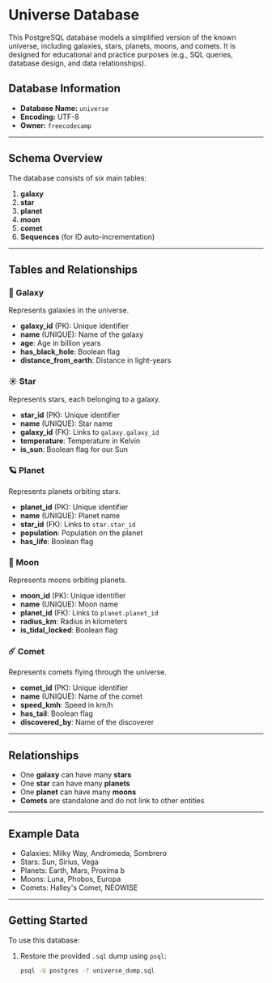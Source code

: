 # Universe Database

This PostgreSQL database models a simplified version of the known universe, including galaxies, stars, planets, moons, and comets. It is designed for educational and practice purposes (e.g., SQL queries, database design, and data relationships).

## Database Information

- **Database Name:** `universe`
- **Encoding:** UTF-8
- **Owner:** `freecodecamp`

---

## Schema Overview

The database consists of six main tables:

1. **galaxy**
2. **star**
3. **planet**
4. **moon**
5. **comet**
6. **Sequences** (for ID auto-incrementation)

---

## Tables and Relationships

### 🌌 Galaxy

Represents galaxies in the universe.

- **galaxy_id** (PK): Unique identifier
- **name** (UNIQUE): Name of the galaxy
- **age**: Age in billion years
- **has_black_hole**: Boolean flag
- **distance_from_earth**: Distance in light-years

### ☀️ Star

Represents stars, each belonging to a galaxy.

- **star_id** (PK): Unique identifier
- **name** (UNIQUE): Star name
- **galaxy_id** (FK): Links to `galaxy.galaxy_id`
- **temperature**: Temperature in Kelvin
- **is_sun**: Boolean flag for our Sun

### 🪐 Planet

Represents planets orbiting stars.

- **planet_id** (PK): Unique identifier
- **name** (UNIQUE): Planet name
- **star_id** (FK): Links to `star.star_id`
- **population**: Population on the planet
- **has_life**: Boolean flag

### 🌙 Moon

Represents moons orbiting planets.

- **moon_id** (PK): Unique identifier
- **name** (UNIQUE): Moon name
- **planet_id** (FK): Links to `planet.planet_id`
- **radius_km**: Radius in kilometers
- **is_tidal_locked**: Boolean flag

### ☄️ Comet

Represents comets flying through the universe.

- **comet_id** (PK): Unique identifier
- **name** (UNIQUE): Name of the comet
- **speed_kmh**: Speed in km/h
- **has_tail**: Boolean flag
- **discovered_by**: Name of the discoverer

---

## Relationships

- One **galaxy** can have many **stars**
- One **star** can have many **planets**
- One **planet** can have many **moons**
- **Comets** are standalone and do not link to other entities

---

## Example Data

- Galaxies: Milky Way, Andromeda, Sombrero
- Stars: Sun, Sirius, Vega
- Planets: Earth, Mars, Proxima b
- Moons: Luna, Phobos, Europa
- Comets: Halley's Comet, NEOWISE

---

## Getting Started

To use this database:

1. Restore the provided `.sql` dump using `psql`:
   ```bash
   psql -U postgres -f universe_dump.sql
